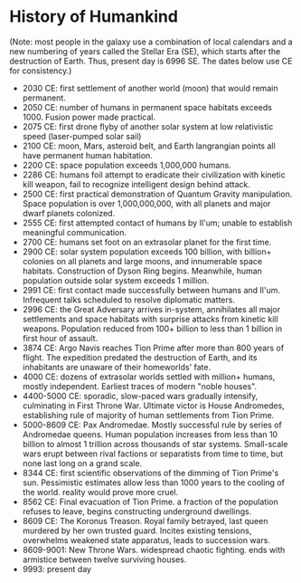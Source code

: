 # History of Humankind

(Note: most people in the galaxy use a combination of local calendars and a new numbering of years called the Stellar Era (SE), which starts after the destruction of Earth. Thus, present day is 6996 SE. The dates below use CE for consistency.)

+ 2030 CE: first settlement of another world (moon) that would remain permanent.
+ 2050 CE: number of humans in permanent space habitats exceeds 1000. Fusion power made practical.
+ 2075 CE: first drone flyby of another solar system at low relativistic speed (laser-pumped solar sail)
+ 2100 CE: moon, Mars, asteroid belt, and Earth langrangian points all have permanent human habitation.
+ 2200 CE: space population exceeds 1,000,000 humans.
+ 2286 CE: humans foil attempt to eradicate their civilization with kinetic kill weapon, fail to recognize intelligent design behind attack.
+ 2500 CE: first practical demonstration of Quantum Gravity manipulation. Space population is over 1,000,000,000, with all planets and major dwarf planets colonized.
+ 2555 CE: first attempted contact of humans by Il'um; unable to establish meaningful communication.
+ 2700 CE: humans set foot on an extrasolar planet for the first time.
+ 2900 CE: solar system population exceeds 100 billion, with billion+ colonies on all planets and large moons, and innumerable space habitats. Construction of Dyson Ring begins. Meanwhile, human population outside solar system exceeds 1 million.
+ 2991 CE: first contact made successfully between humans and Il'um. Infrequent talks scheduled to resolve diplomatic matters.
+ 2996 CE: the Great Adversary arrives in-system, annihilates all major settlements and space habitats with surprise attacks from kinetic kill weapons. Population reduced from 100+ billion to less than 1 billion in first hour of assault.
+ 3874 CE: Argo Navis reaches Tion Prime after more than 800 years of flight. The expedition predated the destruction of Earth, and its inhabitants are unaware of their homeworlds' fate.
+ 4000 CE: dozens of extrasolar worlds settled with million+ humans, mostly independent. Earliest traces of modern "noble houses".
+ 4400-5000 CE: sporadic, slow-paced wars gradually intensify, culminating in First Throne War. Ultimate victor is House Andromedes, establishing rule of majority of human settlements from Tion Prime.
+ 5000-8609 CE: Pax Andromedae. Mostly successful rule by series of Andromedae queens. Human population increases from less than 10 billion to almost 1 trillion across thousands of star systems. Small-scale wars erupt between rival factions or separatists from time to time, but none last long on a grand scale.
+ 8344 CE: first scientific observations of the dimming of Tion Prime's sun. Pessimistic estimates allow less than 1000 years to the cooling of the world. reality would prove more cruel.
+ 8562 CE: Final evacuation of Tion Prime. a fraction of the population refuses to leave, begins constructing underground dwellings.
+ 8609 CE: The Koronus Treason. Royal family betrayed, last queen murdered by her own trusted guard. Incites existing tensions, overwhelms weakened state apparatus, leads to succession wars.
+ 8609-9001: New Throne Wars. widespread chaotic fighting. ends with armistice between twelve surviving houses.
+ 9993: present day
